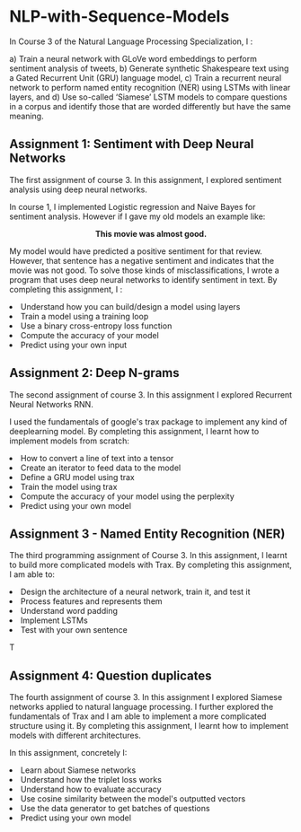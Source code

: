 # NLP-with-Sequence-Models

In Course 3 of the Natural Language Processing Specialization, I :

a) Train a neural network with GLoVe word embeddings to perform sentiment analysis of tweets,
b) Generate synthetic Shakespeare text using a Gated Recurrent Unit (GRU) language model,
c) Train a recurrent neural network to perform named entity recognition (NER) using LSTMs with linear layers, and 
d) Use so-called ‘Siamese’ LSTM models to compare questions in a corpus and identify those that are worded differently but have the same meaning.


## Assignment 1: Sentiment with Deep Neural Networks
The first assignment of course 3. In this assignment, I explored sentiment analysis using deep neural networks.

In course 1, I implemented Logistic regression and Naive Bayes for sentiment analysis. However if I gave my old models an example like: <br>

<p align='center'>
<b>This movie was almost good. </b> <br>
</p>

My model would have predicted a positive sentiment for that review. However, that sentence has a negative sentiment and indicates that the movie was not good. To solve those kinds of misclassifications, I wrote a program that uses deep neural networks to identify sentiment in text. By completing this assignment, I :

<li>Understand how you can build/design a model using layers</li>
<li>Train a model using a training loop</li>
<li>Use a binary cross-entropy loss function</li>
<li>Compute the accuracy of your model</li>
<li>Predict using your own input</li>


## Assignment 2: Deep N-grams
The second assignment of course 3. In this assignment I explored Recurrent Neural Networks RNN.

I used the fundamentals of google's trax package to implement any kind of deeplearning model.
By completing this assignment, I learnt how to implement models from scratch:

<li>How to convert a line of text into a tensor</li>
<li>Create an iterator to feed data to the model</li>
<li>Define a GRU model using trax</li>
<li>Train the model using trax</li>
<li>Compute the accuracy of your model using the perplexity</li>
<li>Predict using your own model</li>


## Assignment 3 - Named Entity Recognition (NER)
The third programming assignment of Course 3. In this assignment, I learnt to build more complicated models with Trax. By completing this assignment, I am able to:

<li>Design the architecture of a neural network, train it, and test it</li>
<li>Process features and represents them</li>
<li>Understand word padding</li>
<li>Implement LSTMs</li>
<li>Test with your own sentence</li>

T
## Assignment 4: Question duplicates
The fourth assignment of course 3. In this assignment I explored Siamese networks applied to natural language processing. I further explored the fundamentals of Trax and I am able to implement a more complicated structure using it. By completing this assignment, I learnt how to implement models with different architectures.

In this assignment, concretely I:

<li>Learn about Siamese networks</li>
<li>Understand how the triplet loss works</li>
<li>Understand how to evaluate accuracy</li>
<li>Use cosine similarity between the model's outputted vectors</li>
<li>Use the data generator to get batches of questions</li>
<li>Predict using your own model</li>






